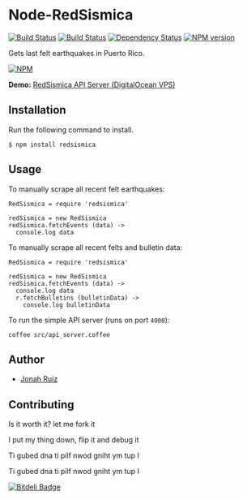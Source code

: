 # Node-RedSismica 
[![Build Status](https://drone.io/github.com/jonahoffline/node-redsismica/status.png)](https://drone.io/github.com/jonahoffline/node-redsismica/latest) [![Build Status](https://travis-ci.org/jonahoffline/node-redsismica.png)](https://travis-ci.org/jonahoffline/node-redsismica) [![Dependency Status](https://gemnasium.com/jonahoffline/node-redsismica.png)](https://gemnasium.com/jonahoffline/node-redsismica) [![NPM version](https://badge.fury.io/js/redsismica.png)](http://badge.fury.io/js/redsismica)

Gets last felt earthquakes in Puerto Rico.

[![NPM](https://nodei.co/npm/redsismica.png?downloads=true)](https://nodei.co/npm/redsismica/)

**Demo:** [RedSismica API Server (DigitalOcean VPS)](http://pixelhipster.com:9090)

## Installation

Run the following command to install.

    $ npm install redsismica

## Usage

To manually scrape all recent felt earthquakes:

```coffee-script
RedSismica = require 'redsismica'

redSismica = new RedSismica
redSismica.fetchEvents (data) ->
  console.log data
```

To manually scrape all recent felts and bulletin data:

```coffee-script
RedSismica = require 'redsismica'

redSismica = new RedSismica
redSismica.fetchEvents (data) ->
  console.log data
  r.fetchBulletins (bulletinData) ->
    console.log bulletinData
```

To run the simple API server (runs on port `4000`):

```console
coffee src/api_server.coffee
```

## Author
  * [Jonah Ruiz](http://www.pixelhipsters.com)

## Contributing

Is it worth it? let me fork it

I put my thing down, flip it and debug it

Ti gubed dna ti pilf nwod gniht ym tup I

Ti gubed dna ti pilf nwod gniht ym tup I

[![Bitdeli Badge](https://d2weczhvl823v0.cloudfront.net/jonahoffline/node-redsismica/trend.png)](https://bitdeli.com/free "Bitdeli Badge")
